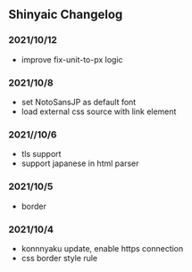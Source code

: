 ## Shinyaic Changelog

### 2021/10/12

- improve fix-unit-to-px logic

### 2021/10/8

- set NotoSansJP as default font
- load external css source with link element

### 2021//10/6

- tls support
- support japanese in html parser

### 2021/10/5

- border

### 2021/10/4

- konnnyaku update, enable https connection
- css border style rule
